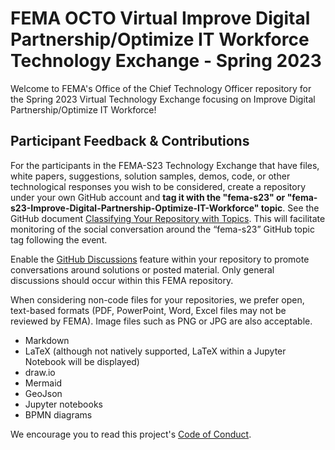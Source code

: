 # FEMA OCTO Virtual Improve Digital Partnership/Optimize IT Workforce Technology Exchange - Spring 2023

Welcome to FEMA's Office of the Chief Technology Officer repository for the Spring 2023 Virtual Technology Exchange focusing on Improve Digital Partnership/Optimize IT Workforce!

## Participant Feedback & Contributions

For the participants in the FEMA-S23 Technology Exchange that have files, white papers, suggestions, solution samples, demos, code, or other technological responses you wish to be considered, create a repository under your own GitHub account and **tag it with the "fema-s23" or "fema-s23-Improve-Digital-Partnership-Optimize-IT-Workforce" topic**. See the GitHub document [Classifying Your Repository with Topics](https://docs.github.com/en/github/administering-a-repository/managing-repository-settings/classifying-your-repository-with-topics). This will facilitate monitoring of the social conversation around the “fema-s23” GitHub topic tag following the event.


Enable the [GitHub Discussions](https://docs.github.com/en/discussions/quickstart) feature within your repository to promote conversations around solutions or posted material. Only general discussions should occur within this FEMA repository.

When considering non-code files for your repositories, we prefer open, text-based formats (PDF, PowerPoint, Word, Excel files may not be reviewed by FEMA). Image files such as PNG or JPG are also acceptable.

- Markdown
- LaTeX (although not natively supported, LaTeX within a Jupyter Notebook will be displayed)
- draw.io
- Mermaid
- GeoJson
- Jupyter notebooks
- BPMN diagrams

We encourage you to read this project's [Code of Conduct](CODE_OF_CONDUCT.md).
